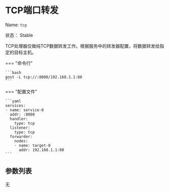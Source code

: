 # TCP端口转发

Name: `tcp`

状态： Stable

TCP处理器仅做纯TCP数据转发工作。根据服务中的转发器配置，将数据转发给指定的目标主机。

=== "命令行"

	```bash
	gost -L tcp://:8080/192.168.1.1:80
	```

=== "配置文件"

    ```yaml
	services:
	- name: service-0
	  addr: :8080
	  handler:
		type: tcp
	  listener:
		type: tcp
	  forwarder:
	    nodes:
		- name: target-0
		  addr: 192.168.1.1:80
	```

## 参数列表

无


